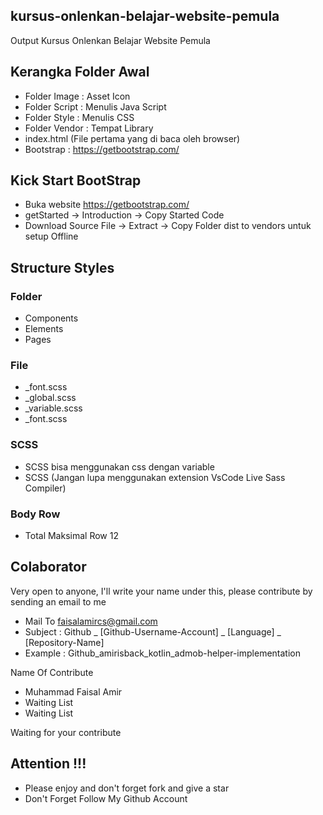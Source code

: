 ## kursus-onlenkan-belajar-website-pemula
Output Kursus Onlenkan Belajar Website Pemula

## Kerangka Folder Awal
- Folder Image : Asset Icon
- Folder Script : Menulis Java Script
- Folder Style : Menulis CSS
- Folder Vendor : Tempat Library
- index.html (File pertama yang di baca oleh browser)
- Bootstrap : https://getbootstrap.com/

## Kick Start BootStrap
- Buka website https://getbootstrap.com/
- getStarted -> Introduction -> Copy Started Code
- Download Source File -> Extract -> Copy Folder dist to vendors untuk setup Offline

## Structure Styles
### Folder
- Components
- Elements
- Pages

### File
- _font.scss
- _global.scss
- _variable.scss
- _font.scss

### SCSS
- SCSS bisa menggunakan css dengan variable
- SCSS (Jangan lupa menggunakan extension VsCode Live Sass Compiler)

### Body Row
- Total Maksimal Row 12

## Colaborator
Very open to anyone, I'll write your name under this, please contribute by sending an email to me

- Mail To faisalamircs@gmail.com
- Subject : Github _ [Github-Username-Account] _ [Language] _ [Repository-Name]
- Example : Github_amirisback_kotlin_admob-helper-implementation

Name Of Contribute
- Muhammad Faisal Amir
- Waiting List
- Waiting List

Waiting for your contribute

## Attention !!!
- Please enjoy and don't forget fork and give a star
- Don't Forget Follow My Github Account
